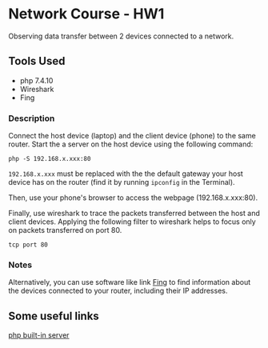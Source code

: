 # Network Course - HW1

Observing data transfer between 2 devices connected to a network.

## Tools Used

* php 7.4.10
* Wireshark
* Fing

### **Description**

Connect the host device (laptop) and the client device (phone) to the same router. Start the a server on the host device using the following command:

```shell
php -S 192.168.x.xxx:80
```

```192.168.x.xxx``` must be replaced with the the default gateway your host device has on the router (find it by running ```ipconfig``` in the Terminal).

Then, use your phone's browser to access the webpage (192.168.x.xxx:80).

Finally, use wireshark to trace the packets transferred between the host and client devices. Applying the following filter to wireshark helps to focus only on packets transferred on port 80.
```
tcp port 80
```

### **Notes**

Alternatively, you can use software like link [Fing](https://play.google.com/store/apps/details?id=com.overlook.android.fing&hl=en&gl=US) to find information about the devices connected to your router, including their IP addresses.

## Some useful links

[php built-in server](https://www.php.net/manual/en/features.commandline.webserver.php)